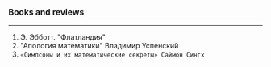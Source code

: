 
### Books and reviews
****
1. Э. Эбботт. "Флатландия"
2. "Апология математики" Владимир Успенский
3.  `«Симпсоны и их математические секреты» Саймон Сингх`
